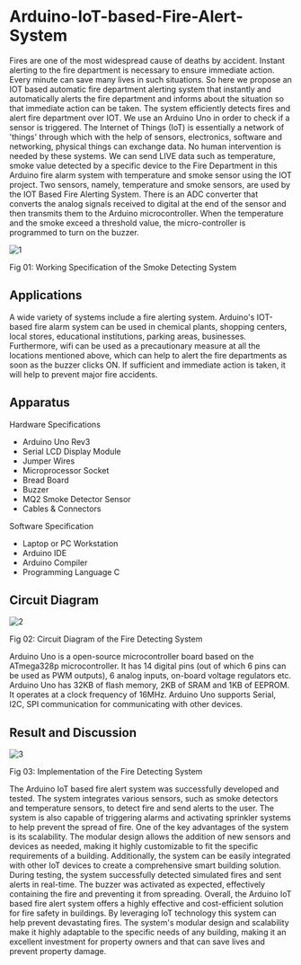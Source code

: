 # Arduino-IoT-based-Fire-Alert-System

Fires are one of the most widespread cause of deaths by accident. Instant alerting to the fire department is necessary to ensure immediate action. Every minute can save many lives in such situations. So here we propose an IOT based automatic fire department alerting system that instantly and automatically alerts the fire department and informs about the situation so that immediate action can be taken. The system efficiently detects fires and alert fire department over IOT. We use an Arduino Uno in order to check if a sensor is triggered.
The Internet of Things (IoT) is essentially a network of 'things' through which with the help of sensors, electronics, software and networking, physical things can exchange data. No human intervention is needed by these systems. We can send LIVE data such as temperature, smoke value detected by a specific device to the Fire Department in this Arduino fire alarm system with temperature and smoke sensor using the IOT project.
Two sensors, namely, temperature and smoke sensors, are used by the IOT Based Fire Alerting System. There is an ADC converter that converts the analog signals received to digital at the end of the sensor and then transmits them to the Arduino microcontroller. When the temperature and the smoke exceed a threshold value, the micro-controller is programmed to turn on the buzzer.

![1](https://github.com/SumaitaB/Arduino-IoT-based-Fire-Alert-System/assets/51522304/1f899ffe-5cbd-42bd-972d-cccb816f00f8)

 
Fig 01: Working Specification of the Smoke Detecting System



<h2>Applications</h2>

A wide variety of systems include a fire alerting system. Arduino's IOT-based fire alarm system can be used in chemical plants, shopping centers, local stores, educational institutions, parking areas, businesses.  
Furthermore, wifi can be used as a precautionary measure at all the locations mentioned above, which can help to alert the fire departments as soon as the buzzer clicks ON. If sufficient and immediate action is taken, it will help to prevent major fire accidents.

<h2>Apparatus</h2>

Hardware Specifications
<ul>
<li>Arduino Uno Rev3</li>
<li>Serial LCD Display Module</li>
<li>Jumper Wires</li>
<li>Microprocessor Socket</li>
<li>Bread Board</li>
<li>Buzzer</li>
<li>MQ2 Smoke Detector Sensor</li>
<li>Cables & Connectors</li>
</ul>


  Software Specification
  <ul>
<li>Laptop or PC Workstation</li>
<li>Arduino IDE</li>
<li>Arduino Compiler</li>
<li>Programming Language C</li>
</ul>


<h2>Circuit Diagram</h2>

![2](https://github.com/SumaitaB/Arduino-IoT-based-Fire-Alert-System/assets/51522304/85e6ddc1-332d-4cda-8f4a-4c500a89e6e8)

Fig 02: Circuit Diagram of the Fire Detecting System

Arduino Uno is a open-source microcontroller board based on the ATmega328p microcontroller. It has 14 digital pins (out of which 6 pins can be used as PWM outputs), 6 analog inputs, on-board voltage regulators etc. Arduino Uno has 32KB of flash memory, 2KB of SRAM and 1KB of EEPROM. It operates at a clock frequency of 16MHz. Arduino Uno supports Serial, I2C, SPI communication for communicating with other devices.

<h2>Result and Discussion</h2>

![3](https://github.com/SumaitaB/Arduino-IoT-based-Fire-Alert-System/assets/51522304/812a08cb-b143-4f49-a0c5-520f350b09f6)

Fig 03: Implementation of the Fire Detecting System


The Arduino IoT based fire alert system was successfully developed and tested. The system integrates various sensors, such as smoke detectors and temperature sensors, to detect fire and send alerts to the user. The system is also capable of triggering alarms and activating sprinkler systems to help prevent the spread of fire.
One of the key advantages of the system is its scalability. The modular design allows the addition of new sensors and devices as needed, making it highly customizable to fit the specific requirements of a building. Additionally, the system can be easily integrated with other IoT devices to create a comprehensive smart building solution.
During testing, the system successfully detected simulated fires and sent alerts in real-time. The buzzer was activated as expected, effectively containing the fire and preventing it from spreading. 
Overall, the Arduino IoT based fire alert system offers a highly effective and cost-efficient solution for fire safety in buildings. By leveraging IoT technology this system can help prevent devastating fires. The system's modular design and scalability make it highly adaptable to the specific needs of any building, making it an excellent investment for property owners and that can save lives and prevent property damage.


